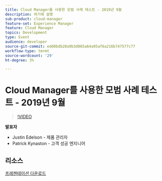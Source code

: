 ```yaml
---
title: Cloud Manager를 사용한 모범 사례 테스트 - 2019년 9월
description: 여기에 설명
sub-product: cloud-manager
feature-set: Experience Manager
feature: Cloud Manager
topics: Development
type: Event
audience: developer
source-git-commit: edd0bdb28a9b3d065a64a95af6a216b747577c77
workflow-type: tm+mt
source-wordcount: '29'
ht-degree: 3%

---
```


# Cloud Manager를 사용한 모범 사례 테스트 - 2019년 9월

>[!VIDEO](https://video.tv.adobe.com/v/329028/?quality=9&learn=on)

**발표자**

* Justin Edelson - 제품 관리자
* Patrick Kynaston - 고객 성공 엔지니어

## 리소스

[프레젠테이션 다운로드](./assets/CloudManagerWebinarSeptember2019.pdf)